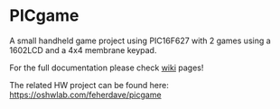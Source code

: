 # PICgame

A small handheld game project using PIC16F627 with 2 games using a 1602LCD and a 4x4 membrane keypad.

For the full documentation please check [wiki](https://github.com/feherdave/picgame/wiki) pages!

The related HW project can be found here: https://oshwlab.com/feherdave/picgame
